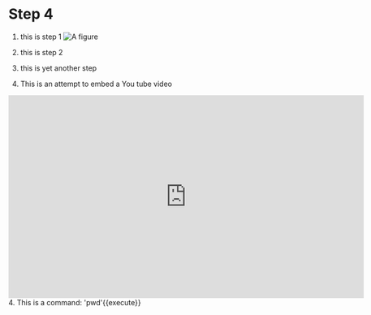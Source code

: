 # Step 4
1. this is step 1
![A figure](/root/assets/ccnaskills-logo.png)

1. this is step 2
2. this is yet another step
3. This is an attempt to embed a You tube video
<iframe style="width: 700px;height: 400px;" src="https://www.youtube-nocookie.com/embed/KeJJ34BvA7Q" frameborder="0" allow="accelerometer; autoplay; encrypted-media; gyroscope; picture-in-picture" allowfullscreen></iframe>
4. This is a command: 'pwd'{{execute}}